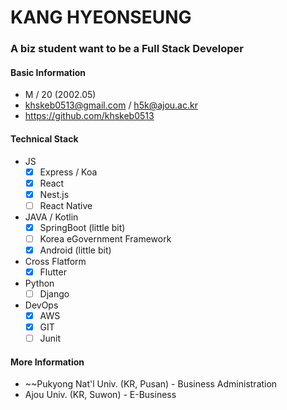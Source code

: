 # KANG HYEONSEUNG

### A biz student want to be a Full Stack Developer

#### Basic Information

* M / 20 (2002.05)
* khskeb0513@gmail.com / h5k@ajou.ac.kr
* https://github.com/khskeb0513

#### Technical Stack

* JS
  * [x] Express / Koa
  * [x] React
  * [x] Nest.js
  * [ ] React Native
* JAVA / Kotlin
  - [x] SpringBoot (little bit)
  - [ ] Korea eGovernment Framework
  - [x] Android (little bit)
* Cross Flatform
  - [x] Flutter
* Python
  - [ ] Django
* DevOps
  - [x] AWS
  - [x] GIT
  - [ ] Junit

#### More Information

* ~~Pukyong Nat'l Univ. (KR, Pusan) - Business Administration
* Ajou Univ. (KR, Suwon) - E-Business
